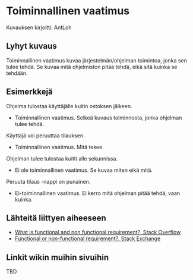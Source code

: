 # Toiminnallinen vaatimus

Kuvauksen kirjoitti: AntLoh

## Lyhyt kuvaus

Toiminnallinen vaatimus kuvaa järjestelmän/ohjelman toimintoa, jonka sen tulee tehdä.
Se kuvaa mitä ohjelmiston pitää tehdä, eikä sitä kuinka se tehdään.

## Esimerkkejä

Ohjelma tulostaa käyttäjälle kuitin ostoksen jälkeen.
* Toiminnallinen vaatimus. Selkeä kuvaus toiminnosta, jonka ohjelman tulee tehdä.

Käyttäjä voi peruuttaa tilauksen.
* Toiminnallinen vaatimus. Mitä tekee.

Ohjelman tulee tulostaa kuitti alle sekunnissa.
* Ei ole toiminnallinen vaatimus. Se kuvaa miten eikä mitä.

Peruuta tilaus -nappi on punainen.
* Ei-toiminnallinen vaatimus. Ei kerro mitä ohjelman pitää tehdä, vaan kuinka.

## Lähteitä liittyen aiheeseen

* [What is functional and non functional requirement?, Stack Overflow](https://stackoverflow.com/questions/16475979/what-is-functional-and-non-functional-requirement)
* [Functional or non-functional requirement?, Stack Exchange](https://softwareengineering.stackexchange.com/questions/118376/functional-or-non-functional-requirement)

## Linkit wikin muihin sivuihin

TBD
